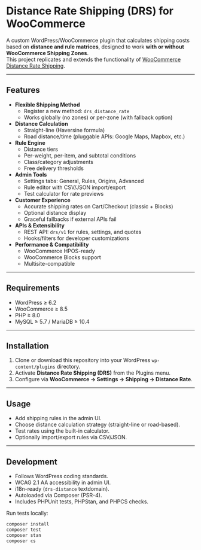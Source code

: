 # Distance Rate Shipping (DRS) for WooCommerce

A custom WordPress/WooCommerce plugin that calculates shipping costs based on **distance and rule matrices**, designed to work **with or without WooCommerce Shipping Zones**.  
This project replicates and extends the functionality of [WooCommerce Distance Rate Shipping](https://woocommerce.com/document/woocommerce-distance-rate-shipping/).

---

## Features

- **Flexible Shipping Method**
  - Register a new method: `drs_distance_rate`
  - Works globally (no zones) or per-zone (with fallback option)
- **Distance Calculation**
  - Straight-line (Haversine formula)
  - Road distance/time (pluggable APIs: Google Maps, Mapbox, etc.)
- **Rule Engine**
  - Distance tiers
  - Per-weight, per-item, and subtotal conditions
  - Class/category adjustments
  - Free delivery thresholds
- **Admin Tools**
  - Settings tabs: General, Rules, Origins, Advanced
  - Rule editor with CSV/JSON import/export
  - Test calculator for rate previews
- **Customer Experience**
  - Accurate shipping rates on Cart/Checkout (classic + Blocks)
  - Optional distance display
  - Graceful fallbacks if external APIs fail
- **APIs & Extensibility**
  - REST API: `drs/v1` for rules, settings, and quotes
  - Hooks/filters for developer customizations
- **Performance & Compatibility**
  - WooCommerce HPOS-ready
  - WooCommerce Blocks support
  - Multisite-compatible

---

## Requirements

- WordPress ≥ 6.2
- WooCommerce ≥ 8.5
- PHP ≥ 8.0
- MySQL ≥ 5.7 / MariaDB ≥ 10.4

---

## Installation

1. Clone or download this repository into your WordPress `wp-content/plugins` directory.
2. Activate **Distance Rate Shipping (DRS)** from the Plugins menu.
3. Configure via **WooCommerce → Settings → Shipping → Distance Rate**.

---

## Usage

- Add shipping rules in the admin UI.
- Choose distance calculation strategy (straight-line or road-based).
- Test rates using the built-in calculator.
- Optionally import/export rules via CSV/JSON.

---

## Development

- Follows WordPress coding standards.
- WCAG 2.1 AA accessibility in admin UI.
- i18n-ready (`drs-distance` textdomain).
- Autoloaded via Composer (PSR-4).
- Includes PHPUnit tests, PHPStan, and PHPCS checks.

Run tests locally:
```bash
composer install
composer test
composer stan
composer cs
